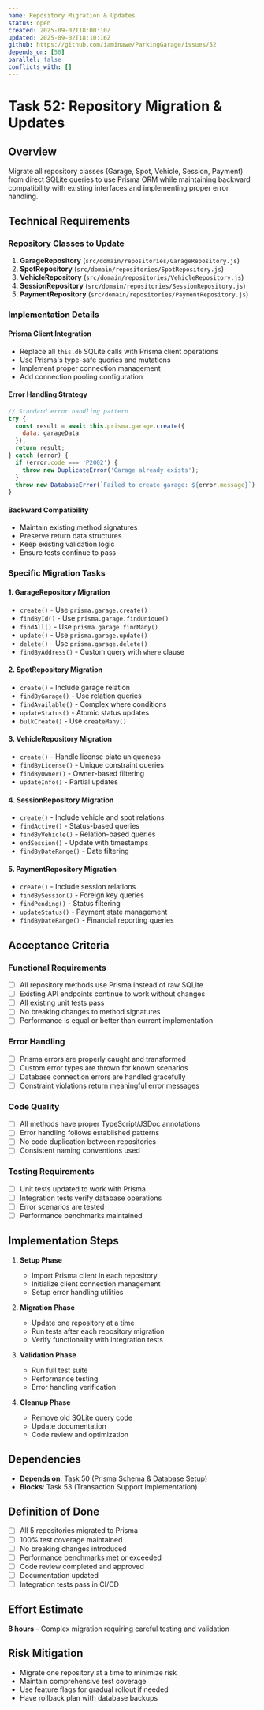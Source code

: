 ```yaml
---
name: Repository Migration & Updates
status: open
created: 2025-09-02T18:00:10Z
updated: 2025-09-02T18:10:16Z
github: https://github.com/iaminawe/ParkingGarage/issues/52
depends_on: [50]
parallel: false
conflicts_with: []
---
```


# Task 52: Repository Migration & Updates

## Overview
Migrate all repository classes (Garage, Spot, Vehicle, Session, Payment) from direct SQLite queries to use Prisma ORM while maintaining backward compatibility with existing interfaces and implementing proper error handling.

## Technical Requirements

### Repository Classes to Update
1. **GarageRepository** (`src/domain/repositories/GarageRepository.js`)
2. **SpotRepository** (`src/domain/repositories/SpotRepository.js`)
3. **VehicleRepository** (`src/domain/repositories/VehicleRepository.js`)
4. **SessionRepository** (`src/domain/repositories/SessionRepository.js`)
5. **PaymentRepository** (`src/domain/repositories/PaymentRepository.js`)

### Implementation Details

#### Prisma Client Integration
- Replace all `this.db` SQLite calls with Prisma client operations
- Use Prisma's type-safe queries and mutations
- Implement proper connection management
- Add connection pooling configuration

#### Error Handling Strategy
```javascript
// Standard error handling pattern
try {
  const result = await this.prisma.garage.create({
    data: garageData
  });
  return result;
} catch (error) {
  if (error.code === 'P2002') {
    throw new DuplicateError('Garage already exists');
  }
  throw new DatabaseError(`Failed to create garage: ${error.message}`);
}
```

#### Backward Compatibility
- Maintain existing method signatures
- Preserve return data structures
- Keep existing validation logic
- Ensure tests continue to pass

### Specific Migration Tasks

#### 1. GarageRepository Migration
- `create()` - Use `prisma.garage.create()`
- `findById()` - Use `prisma.garage.findUnique()`
- `findAll()` - Use `prisma.garage.findMany()`
- `update()` - Use `prisma.garage.update()`
- `delete()` - Use `prisma.garage.delete()`
- `findByAddress()` - Custom query with `where` clause

#### 2. SpotRepository Migration
- `create()` - Include garage relation
- `findByGarage()` - Use relation queries
- `findAvailable()` - Complex where conditions
- `updateStatus()` - Atomic status updates
- `bulkCreate()` - Use `createMany()`

#### 3. VehicleRepository Migration
- `create()` - Handle license plate uniqueness
- `findByLicense()` - Unique constraint queries
- `findByOwner()` - Owner-based filtering
- `updateInfo()` - Partial updates

#### 4. SessionRepository Migration
- `create()` - Include vehicle and spot relations
- `findActive()` - Status-based queries
- `findByVehicle()` - Relation-based queries
- `endSession()` - Update with timestamps
- `findByDateRange()` - Date filtering

#### 5. PaymentRepository Migration
- `create()` - Include session relations
- `findBySession()` - Foreign key queries
- `findPending()` - Status filtering
- `updateStatus()` - Payment state management
- `findByDateRange()` - Financial reporting queries

## Acceptance Criteria

### Functional Requirements
- [ ] All repository methods use Prisma instead of raw SQLite
- [ ] Existing API endpoints continue to work without changes
- [ ] All existing unit tests pass
- [ ] No breaking changes to method signatures
- [ ] Performance is equal or better than current implementation

### Error Handling
- [ ] Prisma errors are properly caught and transformed
- [ ] Custom error types are thrown for known scenarios
- [ ] Database connection errors are handled gracefully
- [ ] Constraint violations return meaningful error messages

### Code Quality
- [ ] All methods have proper TypeScript/JSDoc annotations
- [ ] Error handling follows established patterns
- [ ] No code duplication between repositories
- [ ] Consistent naming conventions used

### Testing Requirements
- [ ] Unit tests updated to work with Prisma
- [ ] Integration tests verify database operations
- [ ] Error scenarios are tested
- [ ] Performance benchmarks maintained

## Implementation Steps

1. **Setup Phase**
   - Import Prisma client in each repository
   - Initialize client connection management
   - Setup error handling utilities

2. **Migration Phase**
   - Update one repository at a time
   - Run tests after each repository migration
   - Verify functionality with integration tests

3. **Validation Phase**
   - Run full test suite
   - Performance testing
   - Error handling verification

4. **Cleanup Phase**
   - Remove old SQLite query code
   - Update documentation
   - Code review and optimization

## Dependencies
- **Depends on**: Task 50 (Prisma Schema & Database Setup)
- **Blocks**: Task 53 (Transaction Support Implementation)

## Definition of Done
- [ ] All 5 repositories migrated to Prisma
- [ ] 100% test coverage maintained
- [ ] No breaking changes introduced
- [ ] Performance benchmarks met or exceeded
- [ ] Code review completed and approved
- [ ] Documentation updated
- [ ] Integration tests pass in CI/CD

## Effort Estimate
**8 hours** - Complex migration requiring careful testing and validation

## Risk Mitigation
- Migrate one repository at a time to minimize risk
- Maintain comprehensive test coverage
- Use feature flags for gradual rollout if needed
- Have rollback plan with database backups
